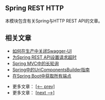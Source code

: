 ## Spring REST HTTP

本模块包含有关Spring与HTTP REST API的文章。

## 相关文章

+ [如何在生产中关闭Swagger-UI](docs/如何在生产中关闭Swagger-ui.md)
+ [为Spring REST API设置请求超时](docs/为Spring-RESTAPI设置请求超时.md)
+ [Spring MVC中的长轮询](docs/SpringMVC中的长轮询.md)
+ [Spring中的UriComponentsBuilder指南](docs/Spring中的UriComponentsBuilder指南.md)
+ [在Spring Boot中获取所有端点](docs/在SpringBoot中获取所有端点.md)

- 更多文章： [[<-- prev]](../spring-rest-http-1/README.md)
- 更多文章： [[next -->]](../spring-rest-http-3/README.md)